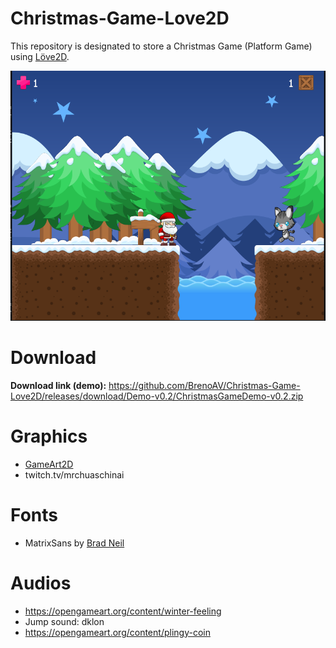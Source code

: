 # Christmas-Game-Love2D

This repository is designated to store a Christmas Game (Platform Game) using [Löve2D](https://www.love2d.org).

![Image from the game](imgs/img1.png)

# Download

**Download link (demo):** https://github.com/BrenoAV/Christmas-Game-Love2D/releases/download/Demo-v0.2/ChristmasGameDemo-v0.2.zip

# Graphics

- [GameArt2D](https://www.gameart2d.com/freebies.html)
- twitch.tv/mrchuaschinai

# Fonts

- MatrixSans by [Brad Neil](https://fontesk.com/designer/brad-neil/)

# Audios

- https://opengameart.org/content/winter-feeling
- Jump sound: dklon
- https://opengameart.org/content/plingy-coin
